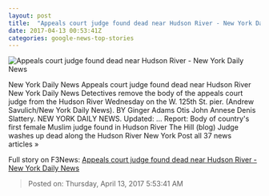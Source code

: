 ```yaml
---
layout: post
title:  "Appeals court judge found dead near Hudson River - New York Daily News"
date: 2017-04-13 00:53:41Z
categories: google-news-top-stories
---
```


![Appeals court judge found dead near Hudson River - New York Daily News](http://assets.nydailynews.com/polopoly_fs/1.3049389.1492036118!/img/httpImage/image.jpg_gen/derivatives/landscape_1200/judge13n-2-web.jpg)

New York Daily News Appeals court judge found dead near Hudson River New York Daily News Detectives remove the body of the appeals court judge from the Hudson River Wednesday on the W. 125th St. pier. (Andrew Savulich/New York Daily News). BY Ginger Adams Otis John Annese Denis Slattery. NEW YORK DAILY NEWS. Updated: ... Report: Body of country's first female Muslim judge found in Hudson River The Hill (blog) Judge washes up dead along the Hudson River New York Post all 37 news articles »


Full story on F3News: [Appeals court judge found dead near Hudson River - New York Daily News](http://www.f3nws.com/n/XChfDD)

> Posted on: Thursday, April 13, 2017 5:53:41 AM
